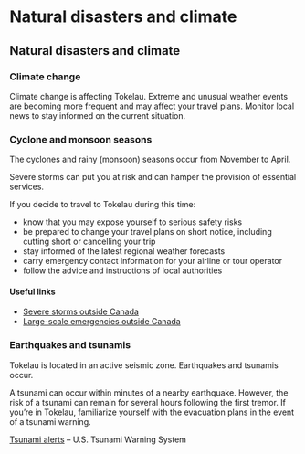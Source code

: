 # Natural disasters and climate

## Natural disasters and climate

### Climate change

Climate change is affecting Tokelau. Extreme and unusual weather events are becoming more frequent and may affect your travel plans. Monitor local news to stay informed on the current situation.

### Cyclone and monsoon seasons

The cyclones and rainy (monsoon) seasons occur from November to April.

Severe storms can put you at risk and can hamper the provision of essential services.

If you decide to travel to Tokelau during this time:

* know that you may expose yourself to serious safety risks
* be prepared to change your travel plans on short notice, including cutting short or cancelling your trip
* stay informed of the latest regional weather forecasts
* carry emergency contact information for your airline or tour operator
* follow the advice and instructions of local authorities

#### Useful links

* [Severe storms outside Canada](https://travel.gc.ca/travelling/health-safety/hurricanes-typhoons-cyclones-monsoons)
* [Large-scale emergencies outside Canada](https://travel.gc.ca/assistance/emergency-info/large-scale-emergencies-abroad)

### Earthquakes and tsunamis

Tokelau is located in an active seismic zone. Earthquakes and tsunamis occur.

A tsunami can occur within minutes of a nearby earthquake. However, the risk of a tsunami can remain for several hours following the first tremor. If you’re in Tokelau, familiarize yourself with the evacuation plans in the event of a tsunami warning.

[Tsunami alerts](https://www.tsunami.gov/) – U.S. Tsunami Warning System